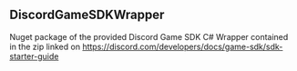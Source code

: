 ## DiscordGameSDKWrapper
Nuget package of the provided Discord Game SDK C# Wrapper contained in the zip linked on https://discord.com/developers/docs/game-sdk/sdk-starter-guide